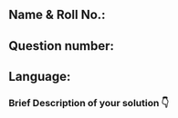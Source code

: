 ## Name & Roll No.: <!-- eg Harry Potter, CED21I001 -->
## Question number: <!-- Question-Number-Solved -->
## Language: <!-- C/C++/Python -->
  
### Brief Description of your solution 👇
<!-- this would include any interesting info about solution like its time complexity or how you solved it. -->

